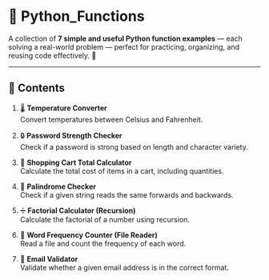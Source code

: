 # 🐍 Python_Functions

A collection of **7 simple and useful Python function examples** — each solving a real-world problem — perfect for practicing, organizing, and reusing code effectively. 🚀

---

## 📜 Contents

1. 🌡 **Temperature Converter**  
   Convert temperatures between Celsius and Fahrenheit.

2. 🔒 **Password Strength Checker**  
   Check if a password is strong based on length and character variety.

3. 🛒 **Shopping Cart Total Calculator**  
   Calculate the total cost of items in a cart, including quantities.

4. 🔄 **Palindrome Checker**  
   Check if a given string reads the same forwards and backwards.

5. ➗ **Factorial Calculator (Recursion)**  
   Calculate the factorial of a number using recursion.

6. 📂 **Word Frequency Counter (File Reader)**  
   Read a file and count the frequency of each word.

7. 📧 **Email Validator**  
   Validate whether a given email address is in the correct format.

